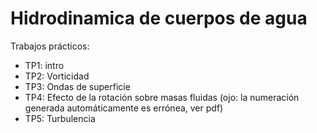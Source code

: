 # Hidrodinamica de cuerpos de agua

Trabajos prácticos:
- TP1: intro
- TP2: Vorticidad
- TP3: Ondas de superficie
- TP4: Efecto de la rotación sobre masas fluidas (ojo: la numeración generada automáticamente es errónea, ver pdf)
- TP5: Turbulencia
